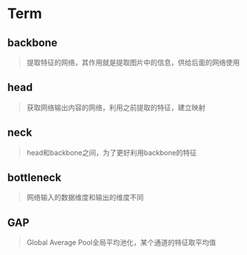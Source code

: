 # **Term**

## backbone
>提取特征的网络，其作用就是提取图片中的信息，供给后面的网络使用

## head
>获取网络输出内容的网络，利用之前提取的特征，建立映射

## neck
>head和backbone之间，为了更好利用backbone的特征

## bottleneck
>网络输入的数据维度和输出的维度不同

## GAP
>Global Average Pool全局平均池化，某个通道的特征取平均值

